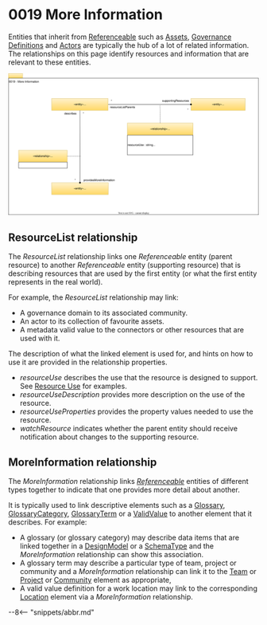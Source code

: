<!-- SPDX-License-Identifier: CC-BY-4.0 -->
<!-- Copyright Contributors to the Egeria project. -->

# 0019 More Information

Entities that inherit from [Referenceable](/types/0/0010-Base-Model) such as [Assets](/types/0/0010-Base-Model), [Governance Definitions](/types/4/0401-Governance-Definitions) and [Actors](/types/1/0110-Actors) are typically the hub of a lot of related information.  The relationships on this page identify resources and information that are relevant to these entities.

![UML](0019-More-Information.svg)

## ResourceList relationship

The *ResourceList* relationship links one *Referenceable* entity (parent resource) to another *Referenceable* entity (supporting resource) that is describing resources that are used by the first entity (or what the first entity represents in the real world).

For example, the *ResourceList* relationship may link:

* A governance domain to its associated community.
* An actor to its collection of favourite assets.
* A metadata valid value to the connectors or other resources that are used with it.

The description of what the linked element is used for, and hints on how to use it are provided in the relationship properties.

* *resourceUse* describes the use that the resource is designed to support.  See [Resource Use](/concepts/resource-use) for examples.
* *resourceUseDescription* provides more description on the use of the resource.
* *resourceUseProperties* provides the property values needed to use the resource.
* *watchResource* indicates whether the parent entity should receive notification about changes to the supporting resource.

## MoreInformation relationship

The *MoreInformation* relationship links [*Referenceable*](/types/0/0010-Base-Model/#referenceable) entities of different types together to indicate that one provides more detail about another.

It is typically used to link descriptive elements such as a [Glossary](/types/3/0310-Glossary),  [GlossaryCategory](/types/3/0320-Category-Hierarchy), [GlossaryTerm](/types/3/0330-Terms) or a [ValidValue](/types/5/0545-Reference-Data) to another element that it describes.  For example:

* A glossary (or glossary category) may describe data items that are linked together in a [DesignModel](/types/5/0566-Design-Model-Organization) or a [SchemaType](/types/5/0501-Schema-Elements) and the *MoreInformation* relationship can show this association.
* A glossary term may describe a particular type of team, project or community and a *MoreInformation* relationship can link it to the [Team](/types/1/0115-Teams) or [Project](/types/1/0130-Projects)  or [Community](/types/1/0140-Communities) element as appropriate,
* A valid value definition for a work location may link to the corresponding [Location](/types/0/0025-Locations) element via a *MoreInformation* relationship.


--8<-- "snippets/abbr.md"
